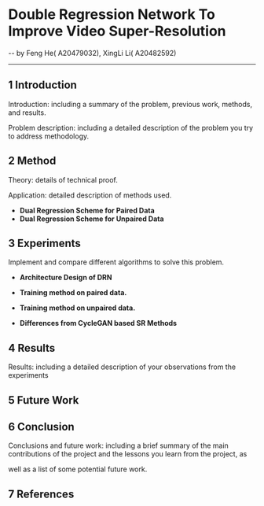 # **Double Regression Network To Improve Video Super-Resolution**



-- by Feng He( A20479032), XingLi Li( A20482592)

-------

## 1 Introduction

Introduction: including a summary of the problem, previous work, methods, and results.

Problem description: including a detailed description of the problem you try to address methodology.



## 2 Method

Theory: details of technical proof.

Application: detailed description of methods used.



- **Dual Regression Scheme for Paired Data**
- **Dual Regression Scheme for Unpaired Data**



## 3 Experiments

Implement and compare different algorithms to solve this problem.

- **Architecture Design of DRN**

- **Training method on paired data.**

- **Training method on unpaired data.**

- **Differences from CycleGAN based SR Methods**

  

## 4 Results

Results: including a detailed description of your observations from the experiments



## 5 Future Work



## 6 Conclusion

Conclusions and future work: including a brief summary of the main contributions of the project and the lessons you learn from the project, as

well as a list of some potential future work.



## 7 References
